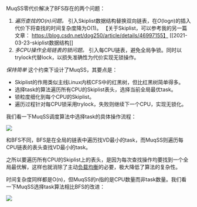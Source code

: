 # 





MuqSS零代价解决了BFS存在的两个问题：

1. *遍历查找的O(n)问题。* 引入Skiplist数据结构替换双向链表，在*O*(log*n*)的插入代价下将查找的时间复杂度降为O(1)。 【关于Skiplist，可以参考我的另一篇文章： https://blog.csdn.net/dog250/article/details/46997155】 [[2021-03-23-skiplist数据结构]]
2. *多CPU操作全局链表的锁问题。* 引入每CPU链表，避免全局争锁。同时以trylock代替lock，以损失准确性为代价实现无锁操作。



*保持简单* 这个约束下设计了MuqSS，其要点是：

- Skiplist的作用类似主线Linux内核CFS中的红黑树，但比红黑树简单得多。
- 选择task的算法遍历所有CPU的Skiplist表头，选择当前全局最优task。
- 锁粒度细化到每个CPU的Skiplist。
- 遍历过程针对每CPU锁采用trylock，失败则继续下一个CPU，实现无锁化。



我们看一下MuqSS调度算法中选择task的具体操作流程：

![](/home/dji/messi/github/wuyuchun.github.io/images/posts/2021-03-23-BFS和MuqSS-01.png)

和BFS不同，BFS是在全局的链表中遍历找VD最小的task，而MuqSS则遍历每CPU链表的表头查找VD最小的task。

之所以要遍历所有CPU的Skiplist上的表头，是因为每次查找操作均要找到一个全局最优解，这样也就消除了主动[负载均衡](https://cloud.tencent.com/product/clb?from=10680)的必要，极大降低了算法的复杂性。

时间复杂度同样都是O(n)，但MuqSS的n指的是CPU数量而非task数量。我们看一下MuqSS选择task算法相比BFS的改进：

![](/home/dji/messi/github/wuyuchun.github.io/images/posts/2021-03-23-BFS和MuqSS-02.png)